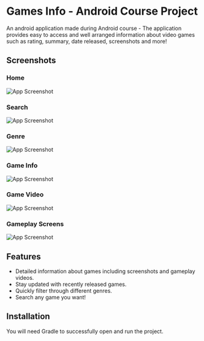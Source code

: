 
# Games Info - Android Course Project

An android application made during Android course - The application provides easy to access and
well arranged information about video games such as rating, summary, date released, screenshots and more!


## Screenshots

### Home
![App Screenshot](https://i.ibb.co/mSJbnQb/home.jpg)

### Search
![App Screenshot](https://i.ibb.co/k3T7fjs/search.jpg)

### Genre
![App Screenshot](https://i.ibb.co/5WMZBn7/list.jpg)

### Game Info
![App Screenshot](https://i.ibb.co/qjBN1Fx/info.jpg)

### Game Video
![App Screenshot](https://i.ibb.co/DYCRLhZ/video.jpg)

### Gameplay Screens
![App Screenshot](https://i.ibb.co/rMC37nP/screen.jpg)



## Features

- Detailed information about games including screenshots and gameplay videos.
- Stay updated with recently released games.
- Quickly filter through different genres.
- Search any game you want!




## Installation

You will need Gradle to successfully open and run the project.
    
